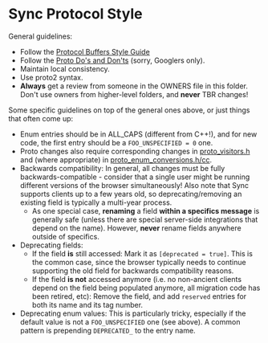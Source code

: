 Sync Protocol Style
===================

General guidelines:
* Follow the [Protocol Buffers Style Guide](https://developers.google.com/protocol-buffers/docs/style)
* Follow the [Proto Do's and Don'ts](http://go/protodosdonts) (sorry, Googlers only).
* Maintain local consistency.
* Use proto2 syntax.
* **Always** get a review from someone in the OWNERS file in this folder. Don't use owners from higher-level folders, and **never** TBR changes!

Some specific guidelines on top of the general ones above, or just things that often come up:
* Enum entries should be in ALL_CAPS (different from C++!), and for new code, the first entry should be a `FOO_UNSPECIFIED = 0` one.
* Proto changes also require corresponding changes in [proto_visitors.h](https://source.chromium.org/chromium/chromium/src/+/main:components/sync/protocol/proto_visitors.h) and (where appropriate) in [proto_enum_conversions.h/cc](https://source.chromium.org/chromium/chromium/src/+/main:components/sync/protocol/proto_enum_conversions.cc).
* Backwards compatibility: In general, all changes must be fully backwards-compatible - consider that a single user might be running different versions of the browser simultaneously! Also note that Sync supports clients up to a few years old, so deprecating/removing an existing field is typically a multi-year process.
  * As one special case, **renaming** a field **within a specifics message** is generally safe (unless there are special server-side integrations that depend on the name). However, **never** rename fields anywhere outside of specifics.
* Deprecating fields:
  * If the field **is** still accessed: Mark it as `[deprecated = true]`. This is the common case, since the browser typically needs to continue supporting the old field for backwards compatibility reasons.
  * If the field **is not** accessed anymore (i.e. no non-ancient clients depend on the field being populated anymore, all migration code has been retired, etc): Remove the field, and add `reserved` entries for both its name and its tag number.
* Deprecating enum values: This is particularly tricky, especially if the default value is not a `FOO_UNSPECIFIED` one (see above). A common pattern is prepending `DEPRECATED_` to the entry name.
